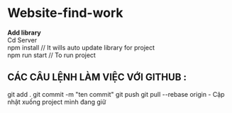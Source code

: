 # Website-find-work
<b>Add library</b> <br>
Cd Server <br>
npm install // It wills auto update library for project <br>
npm run start // To run project
## CÁC CÂU LỆNH LÀM VIỆC VỚI GITHUB :
git add . 
git commit -m "ten commit"
git push 
git pull --rebase origin - Cập nhật xuống project mình đang giữ
